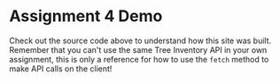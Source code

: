 # Assignment 4 Demo

Check out the source code above to understand how this site was built. Remember that you can't use the same Tree Inventory API in your own assignment, this is only a reference for how to use the `fetch` method to make API calls on the client!